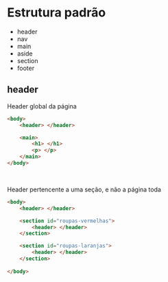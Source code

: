 # Estrutura padrão

* header  <!-- Para criar cabeçalho                                                          -->
* nav     <!-- Para naveção dentro do seu site                                               -->
* main    <!-- Conteúdo principal da página                                                  -->
* aside   <!-- Para a barra lateral (geralmente usada para ADs)                              -->
* section <!-- Para criar seções no seu site, como um shoopping, cada loja é uma seção       -->
* footer  <!-- Para o rodapé da página, a parte de baixo                                     -->


## header

Header global da página 
```html 
<body>
    <header> </header>

    <main>
        <h1> </h1>
        <p> </p>
    </main>
</body>
```

</br>

Header pertencente a uma seção, e não a página toda
```html 
<body>
    <header> </header>

    <section id="roupas-vermelhas">
        <header> </header>
    </section>

    <section id="roupas-laranjas">
        <header> </header>
    </section>
    
</body>
```